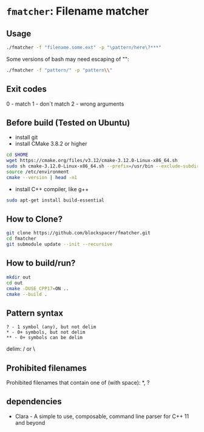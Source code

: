 # `fmatcher`: Filename matcher

## Usage

```bash
./fmatcher -f "filename.some.ext" -p "\pattern/here\?***"
```

Some versions of bash may need escaping of "\":

```bash
./fmatcher -f "pattern/" -p "pattern\\"
```

## Exit codes
0 - match
1 - don`t match
2 - wrong arguments

## Before build (Tested on Ubuntu)

* install git
* install CMake 3.8.2 or higher
```bash
cd $HOME
wget https://cmake.org/files/v3.12/cmake-3.12.0-Linux-x86_64.sh
sudo sh cmake-3.12.0-Linux-x86_64.sh --prefix=/usr/bin --exclude-subdir
source /etc/environment
cmake --version | head -n1
```
* install C++ compiler, like g++
```bash
sudo apt-get install build-essential
```

## How to Clone?

```bash
git clone https://github.com/blockspacer/fmatcher.git
cd fmatcher
git submodule update --init --recursive
```

## How to build/run?

```bash
mkdir out
cd out
cmake -DUSE_CPP17=ON ..
cmake --build .
```

## Pattern syntax

```text
? - 1 symbol (any), but not delim
* - 0+ symbols, but not delim
** - 0+ symbols can be delim
```

delim: / or \

## Prohibited filenames

Prohibited filenames that contain one of (with space):
*, ?

## dependencies

* Clara - A simple to use, composable, command line parser for C++ 11 and beyond